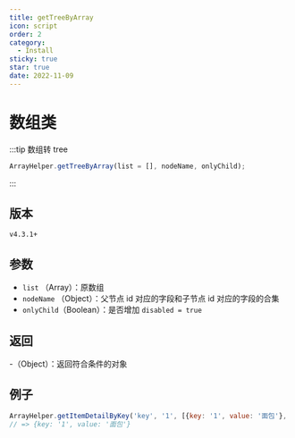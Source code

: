 ```yaml
---
title: getTreeByArray
icon: script
order: 2
category:
  - Install
sticky: true
star: true
date: 2022-11-09
---
```


# 数组类


:::tip 数组转 tree
```js
ArrayHelper.getTreeByArray(list = [], nodeName, onlyChild);
```
:::

## 版本

`v4.3.1+`

## 参数

- `list` （Array）：原数组
- `nodeName` （Object）：父节点 id 对应的字段和子节点 id 对应的字段的合集
- `onlyChild`（Boolean）：是否增加 `disabled = true`



## 返回

-（Object）：返回符合条件的对象

## 例子

```js
ArrayHelper.getItemDetailByKey('key', '1', [{key: '1', value: '面包'}, {key: '2', value: '奶茶'}])
// => {key: '1', value: '面包'}
```

